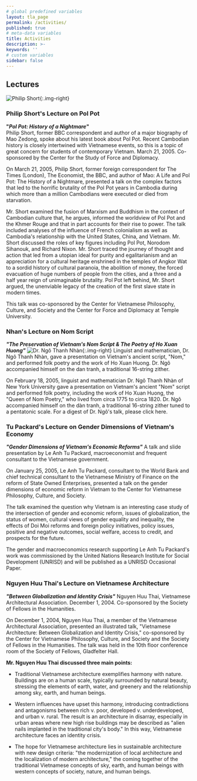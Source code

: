 ```yaml
---
# global predefined variables
layout: tla_page
permalink: /activities/
published: true
# meta-data variables
title: Activities
description: >-
keywords: ''
# custom variables
sidebar: false
---
```

## Lectures 

![Philip Short]({{site.baseurl}}/media/Short2_000.jpg){:.img-right}
### Philip Short's Lecture on Pol Pot<br>
**"_Pol Pot: History of a Nightmare_"**<br>
Philip Short, former BBC correspondent and author of a major biography of Mao Zedong, spoke about his latest book about Pol Pot. Recent Cambodian history is closely intertwined with Vietnamese events, so this is a topic of great concern for students of contemporary Vietnam. March 21, 2005. Co-sponsored by the Center for the Study of Force and Diplomacy.

On March 21, 2005, Philip Short, former foreign correspondent for The Times (London), The Economist, the BBC, and author of Mao: A Life and Pol Pot: The History of a Nightmare, presented a talk on the complex factors that led to the horrific brutality of the Pol Pot years in Cambodia during which more than a million Cambodians were executed or died from starvation.

Mr. Short examined the fusion of Marxism and Buddhism in the context of Cambodian culture that, he argues, informed the worldview of Pol Pot and the Khmer Rouge and that in part accounts for their rise to power. The talk included analyses of the influence of French colonialism as well as Cambodia's relationship with the United States, China, and Vietnam. Mr. Short discussed the roles of key figures including Pol Pot, Norodom Sihanouk, and Richard Nixon. Mr. Short traced the journey of thought and action that led from a utopian ideal for purity and egalitarianism and an appreciation for a cultural heritage enshrined in the temples of Angkor Wat to a sordid history of cultural paranoia, the abolition of money, the forced evacuation of huge numbers of people from the cities, and a three and a half year reign of unimaginable brutality. Pol Pot left behind, Mr. Short argued, the unenviable legacy of the creation of the first slave state in modern times.

This talk was co-sponsored by the Center for Vietnamese Philosophy, Culture, and Society and the Center for Force and Diplomacy at Temple University.

### Nhan's Lecture on Nom Script
**_"The Preservation of Vietnam's Nom Script & The Poetry of Ho Xuan Huong"_**
![Dr. Ngô Thanh Nhàn]({{site.baseurl}}/media/Preservation_Ngo3.jpg){:.img-right}
Linguist and mathematician, Dr. Ngô Thanh Nhàn, gave a presentation on Vietnam's ancient script, "Nom," and performed folk poetry and the work of Ho Xuan Huong. Dr. Ngô accompanied himself on the dan tranh, a traditional 16-string zither.

On February 18, 2005, linguist and mathematician Dr. Ngô Thanh Nhàn of New York University gave a presentation on Vietnam's ancient "Nom" script and performed folk poetry, including the work of Ho Xuan Huong, the "Queen of Nom Poetry," who lived from circa 1775 to circa 1820. Dr. Ngô accompanied himself on the dàn tranh, a traditional 16-string zither tuned to a pentatonic scale. For a digest of Dr. Ngô's talk, please click here.

### Tu Packard's Lecture on Gender Dimensions of Vietnam's Economy
**_"Gender Dimensions of Vietnam's Economic Reforms"_**
A talk and slide presentation by Le Anh Tu Packard, macroeconomist and frequent consultant to the Vietnamese government.

On January 25, 2005, Le Anh Tu Packard, consultant to the World Bank and chief technical consultant to the Vietnamese Ministry of Finance on the reform of State Owned Enterprises, presented a talk on the gender dimensions of economic reform in Vietnam to the Center for Vietnamese Philosophy, Culture, and Society.

The talk examined the question why Vietnam is an interesting case study of the intersection of gender and economic reform, issues of globalization, the status of women, cultural views of gender equality and inequality, the effects of Doi Moi reforms and foreign policy initiatives, policy issues, positive and negative outcomes, social welfare, access to credit, and prospects for the future.

The gender and macroeconomics research supporting Le Anh Tu Packard's work was commissioned by the United Nations Research Institute for Social Development (UNRISD) and will be published as a UNRISD Occasional Paper.

### Nguyen Huu Thai's Lecture on Vietnamese Architecture
**_"Between Globalization and Identity Crisis"_**
Nguyen Huu Thai, Vietnamese Architectural Association. December 1, 2004. Co-sponsored by the Society of Fellows in the Humanities. 

On December 1, 2004, Nguyen Huu Thai, a member of the Vietnamese Architectural Association, presented an illustrated talk, "Vietnamese Architecture: Between Globalization and Identity Crisis," co-sponsored by the Center for Vietnamese Philosophy, Culture, and Society and the Society of Fellows in the Humanities. The talk was held in the 10th floor conference room of the Society of Fellows, Gladfelter Hall.

**Mr. Nguyen Huu Thai discussed three main points:**
- Traditional Vietnamese architecture exemplifies harmony with nature. Buildings are on a human scale, typically surrounded by natural beauty, stressing the elements of earth, water, and greenery and the relationship among sky, earth, and human beings.

- Western influences have upset this harmony, introducing contradictions and antagonisms between rich v. poor, developed v. underdeveloped, and urban v. rural. The result is an architecture in disarray, especially in urban areas where new high rise buildings may be described as "alien nails implanted in the traditional city's body." In this way, Vietnamese architecture faces an identity crisis.

- The hope for Vietnamese architecture lies in sustainable architecture with new design criteria: "the modernization of local architecture and the localization of modern architecture," the coming together of the traditional Vietnamese concepts of sky, earth, and human beings with western concepts of society, nature, and human beings.
